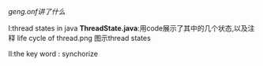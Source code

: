 
_geng.onf讲了什么_

Ⅰ:thread states in java
    **ThreadState.java**:用code展示了其中的几个状态,以及注释
    life cycle of thread.png  图示thread states

Ⅱ:the key word : synchorize



    



